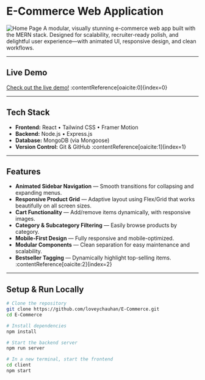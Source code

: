


#  E-Commerce Web Application

![Home Page](https://e-commerce-jade-ten-20.vercel.app/assets/hero_img-WKb3a1z7.png)
A modular, visually stunning e-commerce web app built with the MERN stack. Designed for scalability, recruiter-ready polish, and delightful user experience—with animated UI, responsive design, and clean workflows.

---

##  Live Demo

[Check out the live demo!](https://e-commerce-jade-ten-20.vercel.app) :contentReference[oaicite:0]{index=0}

---

##  Tech Stack

- **Frontend:** React • Tailwind CSS • Framer Motion  
- **Backend:** Node.js • Express.js  
- **Database:** MongoDB (via Mongoose)  
- **Version Control:** Git & GitHub :contentReference[oaicite:1]{index=1}

---

##  Features

- **Animated Sidebar Navigation** — Smooth transitions for collapsing and expanding menus.  
- **Responsive Product Grid** — Adaptive layout using Flex/Grid that works beautifully on all screen sizes.  
- **Cart Functionality** — Add/remove items dynamically, with responsive images.  
- **Category & Subcategory Filtering** — Easily browse products by category.  
- **Mobile-First Design** — Fully responsive and mobile-optimized.  
- **Modular Components** — Clean separation for easy maintenance and scalability.  
- **Bestseller Tagging** — Dynamically highlight top-selling items. :contentReference[oaicite:2]{index=2}

---

##  Setup & Run Locally

```bash
# Clone the repository
git clone https://github.com/loveychauhan/E-Commerce.git
cd E-Commerce

# Install dependencies
npm install

# Start the backend server
npm run server

# In a new terminal, start the frontend
cd client
npm start


